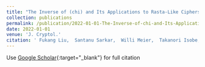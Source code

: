 ```yaml
---
title: "The Inverse of (chi) and Its Applications to Rasta-Like Ciphers"
collection: publications
permalink: /publication/2022-01-01-The-Inverse-of-chi-and-Its-Applications-to-Rasta-Like-Ciphers
date: 2022-01-01
venue: 'J. Cryptol.'
citation: ' Fukang Liu,  Santanu Sarkar,  Willi Meier,  Takanori Isobe, &quot;The Inverse of (chi) and Its Applications to Rasta-Like Ciphers.&quot; J. Cryptol., 2022.'
---
```

Use [Google Scholar](https://scholar.google.com/scholar?q=The+Inverse+of+(chi)+and+Its+Applications+to+Rasta+Like+Ciphers){:target="_blank"} for full citation